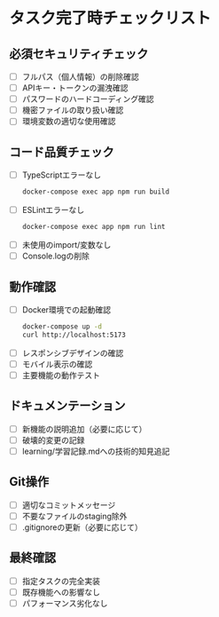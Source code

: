 # タスク完了時チェックリスト

## 必須セキュリティチェック
- [ ] フルパス（個人情報）の削除確認
- [ ] APIキー・トークンの漏洩確認
- [ ] パスワードのハードコーディング確認
- [ ] 機密ファイルの取り扱い確認
- [ ] 環境変数の適切な使用確認

## コード品質チェック
- [ ] TypeScriptエラーなし
  ```bash
  docker-compose exec app npm run build
  ```
- [ ] ESLintエラーなし
  ```bash
  docker-compose exec app npm run lint
  ```
- [ ] 未使用のimport/変数なし
- [ ] Console.logの削除

## 動作確認
- [ ] Docker環境での起動確認
  ```bash
  docker-compose up -d
  curl http://localhost:5173
  ```
- [ ] レスポンシブデザインの確認
- [ ] モバイル表示の確認
- [ ] 主要機能の動作テスト

## ドキュメンテーション
- [ ] 新機能の説明追加（必要に応じて）
- [ ] 破壊的変更の記録
- [ ] learning/学習記録.mdへの技術的知見追記

## Git操作
- [ ] 適切なコミットメッセージ
- [ ] 不要なファイルのstaging除外
- [ ] .gitignoreの更新（必要に応じて）

## 最終確認
- [ ] 指定タスクの完全実装
- [ ] 既存機能への影響なし
- [ ] パフォーマンス劣化なし